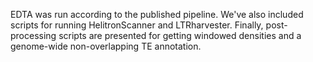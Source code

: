 EDTA was run according to the published pipeline.
We've also included scripts for running HelitronScanner and LTRharvester. 
Finally, post-processing scripts are presented for getting windowed densities and a genome-wide non-overlapping TE annotation.
